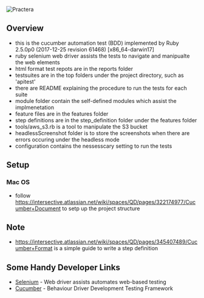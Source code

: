 ![Practera](https://practera.com/wp-content/themes/practera/images/logo.png)

## Overview
* this is the cucumber automation test (BDD) implemented by Ruby 2.5.0p0 (2017-12-25 revision 61468) [x86_64-darwin17]
* ruby selenium web driver assists the tests to navigate and manipualte the web elements
* html format test repots are in the reports folder
* testsuites are in the top folders under the project directory, such as 'apitest'
* there are README explaining the procedure to run the tests for each suite
* module folder contain the self-defined modules which assist the implmenetation
* feature files are in the features folder
* step definitions are in the step_definition folder under the features folder
* tools/aws_s3.rb is a tool to manipulate the S3 bucket
* headlessScreenshot folder is to store the screenshots when there are errors occuring under the headless mode
* configuration contains the nessesscary setting to run the tests

## Setup
### Mac OS
* follow https://intersective.atlassian.net/wiki/spaces/QD/pages/322174977/Cucumber+Document to setp up the project structure

## Note
* https://intersective.atlassian.net/wiki/spaces/QD/pages/345407489/Cucumber+Format is a simple guide to write a step definition

## Some Handy Developer Links
* [Selenium](http://www.seleniumhq.org/docs/) - Web driver assists automates web-based testing
* [Cucumber](https://docs.cucumber.io/) - Behaviour Driver Development Testing Framework
